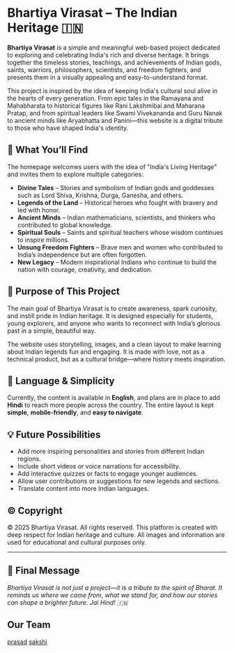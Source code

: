 # Bhartiya Virasat – The Indian Heritage 🇮🇳

**Bhartiya Virasat** is a simple and meaningful web-based project dedicated to exploring and celebrating India's rich and diverse heritage. It brings together the timeless stories, teachings, and achievements of Indian gods, saints, warriors, philosophers, scientists, and freedom fighters, and presents them in a visually appealing and easy-to-understand format.

This project is inspired by the idea of keeping India's cultural soul alive in the hearts of every generation. From epic tales in the Ramayana and Mahabharata to historical figures like Rani Lakshmibai and Maharana Pratap, and from spiritual leaders like Swami Vivekananda and Guru Nanak to ancient minds like Aryabhatta and Panini—this website is a digital tribute to those who have shaped India's identity.

## 🌸 What You’ll Find

The homepage welcomes users with the idea of "India's Living Heritage" and invites them to explore multiple categories:

- **Divine Tales** – Stories and symbolism of Indian gods and goddesses such as Lord Shiva, Krishna, Durga, Ganesha, and others.
- **Legends of the Land** – Historical heroes who fought with bravery and led with honor.
- **Ancient Minds** – Indian mathematicians, scientists, and thinkers who contributed to global knowledge.
- **Spiritual Souls** – Saints and spiritual teachers whose wisdom continues to inspire millions.
- **Unsung Freedom Fighters** – Brave men and women who contributed to India’s independence but are often forgotten.
- **New Legacy** – Modern inspirational Indians who continue to build the nation with courage, creativity, and dedication.

## 🎯 Purpose of This Project

The main goal of Bhartiya Virasat is to create awareness, spark curiosity, and instill pride in Indian heritage. It is designed especially for students, young explorers, and anyone who wants to reconnect with India’s glorious past in a simple, beautiful way.

The website uses storytelling, images, and a clean layout to make learning about Indian legends fun and engaging. It is made with love, not as a technical product, but as a cultural bridge—where history meets inspiration.

## 📖 Language & Simplicity

Currently, the content is available in **English**, and plans are in place to add **Hindi** to reach more people across the country. The entire layout is kept **simple**, **mobile-friendly**, and **easy to navigate**.

## 💡 Future Possibilities

- Add more inspiring personalities and stories from different Indian regions.
- Include short videos or voice narrations for accessibility.
- Add interactive quizzes or facts to engage younger audiences.
- Allow user contributions or suggestions for new legends and sections.
- Translate content into more Indian languages.

## ©️ Copyright

© 2025 Bhartiya Virasat. All rights reserved. This platform is created with deep respect for Indian heritage and culture. All images and information are used for educational and cultural purposes only.

---

## 🙏 Final Message

*Bhartiya Virasat is not just a project—it is a tribute to the spirit of Bharat. It reminds us where we came from, what we stand for, and how our stories can shape a brighter future. Jai Hind! 🇮🇳*

## Our Team
[prasad](./images/team/prasad.jpg)
[sakshi](./images/team/sakshi.jpg)
